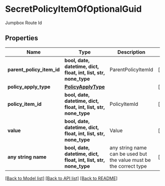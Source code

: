 # SecretPolicyItemOfOptionalGuid

Jumpbox Route Id

## Properties
Name | Type | Description | Notes
------------ | ------------- | ------------- | -------------
**parent_policy_item_id** | **bool, date, datetime, dict, float, int, list, str, none_type** | ParentPolicyItemId | [optional] 
**policy_apply_type** | [**PolicyApplyType**](PolicyApplyType.md) |  | [optional] 
**policy_item_id** | **bool, date, datetime, dict, float, int, list, str, none_type** | PolicyItemId | [optional] 
**value** | **bool, date, datetime, dict, float, int, list, str, none_type** | Value | [optional] 
**any string name** | **bool, date, datetime, dict, float, int, list, str, none_type** | any string name can be used but the value must be the correct type | [optional]

[[Back to Model list]](../README.md#documentation-for-models) [[Back to API list]](../README.md#documentation-for-api-endpoints) [[Back to README]](../README.md)


